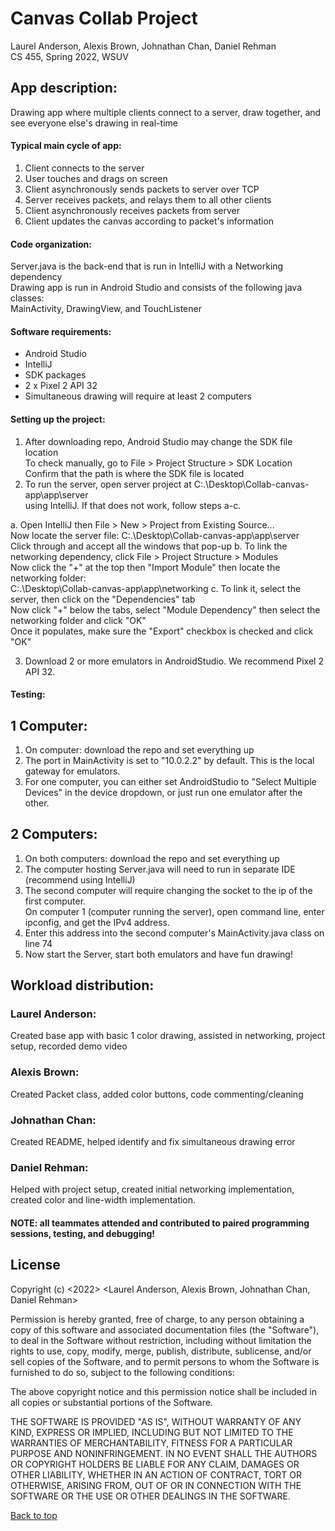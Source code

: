 # Canvas Collab Project
Laurel Anderson, Alexis Brown, Johnathan Chan, Daniel Rehman\
CS 455, Spring 2022, WSUV

## App description:
Drawing app where multiple clients connect to a server, draw together, and see everyone else's drawing in real-time

#### Typical main cycle of app:
1. Client connects to the server
2. User touches and drags on screen
3. Client asynchronously sends packets to server over TCP
4. Server receives packets, and relays them to all other clients
5. Client asynchronously receives packets from server
6. Client updates the canvas according to packet's information

#### Code organization:
Server.java is the back-end that is run in IntelliJ with a Networking dependency\
Drawing app is run in Android Studio and consists of the following java classes:\
MainActivity, DrawingView, and TouchListener

#### Software requirements:
* Android Studio
* IntelliJ
* SDK packages
* 2 x Pixel 2 API 32
* Simultaneous drawing will require at least 2 computers

#### Setting up the project:
1. After downloading repo, Android Studio may change the SDK file location\
To check manually, go to File > Project Structure > SDK Location\
Confirm that the path is where the SDK file is located
2. To run the server, open server project at C:.\Desktop\Collab-canvas-app\app\server\
using IntelliJ. If that does not work, follow steps a-c.

a. Open IntelliJ then File > New > Project from Existing Source...\
Now locate the server file: C:.\Desktop\Collab-canvas-app\app\server\
Click through and accept all the windows that pop-up
b. To link the networking dependency, click File > Project Structure > Modules\
Now click the "+" at the top then "Import Module" then locate the networking folder:\
C:.\Desktop\Collab-canvas-app\app\networking
c. To link it, select the server, then click on the "Dependencies" tab\
Now click "+" below the tabs, select "Module Dependency" then select the networking folder and click "OK"\
Once it populates, make sure the "Export" checkbox is checked and click "OK"

3. Download 2 or more emulators in AndroidStudio. We recommend Pixel 2 API 32.

#### Testing:

## 1 Computer:
1. On computer: download the repo and set everything up
2. The port in MainActivity is set to "10.0.2.2" by default. This is the local gateway for emulators.
3. For one computer, you can either set AndroidStudio to "Select Multiple Devices" in the device
dropdown, or just run one emulator after the other.

## 2 Computers:
1. On both computers: download the repo and set everything up
2. The computer hosting Server.java will need to run in separate IDE (recommend using IntelliJ)
3. The second computer will require changing the socket to the ip of the first computer.\
   On computer 1 (computer running the server), open command line, enter ipconfig, and get the IPv4 address.
5. Enter this address into the second computer's MainActivity.java class on line 74
6. Now start the Server, start both emulators and have fun drawing!

## Workload distribution:
### Laurel Anderson:
Created base app with basic 1 color drawing, assisted in networking, project setup, recorded demo video
### Alexis Brown:
Created Packet class, added color buttons, code commenting/cleaning
### Johnathan Chan:
Created README, helped identify and fix simultaneous drawing error
### Daniel Rehman:
Helped with project setup, created initial networking implementation, created color and line-width implementation.
#### NOTE: all teammates attended and contributed to paired programming sessions, testing, and debugging!

## License
Copyright (c) <2022> <Laurel Anderson, Alexis Brown, Johnathan Chan, Daniel Rehman>

Permission is hereby granted, free of charge, to any person obtaining a copy
of this software and associated documentation files (the "Software"), to deal
in the Software without restriction, including without limitation the rights
to use, copy, modify, merge, publish, distribute, sublicense, and/or sell
copies of the Software, and to permit persons to whom the Software is
furnished to do so, subject to the following conditions:

The above copyright notice and this permission notice shall be included in all
copies or substantial portions of the Software.

THE SOFTWARE IS PROVIDED "AS IS", WITHOUT WARRANTY OF ANY KIND, EXPRESS OR
IMPLIED, INCLUDING BUT NOT LIMITED TO THE WARRANTIES OF MERCHANTABILITY,
FITNESS FOR A PARTICULAR PURPOSE AND NONINFRINGEMENT. IN NO EVENT SHALL THE
AUTHORS OR COPYRIGHT HOLDERS BE LIABLE FOR ANY CLAIM, DAMAGES OR OTHER
LIABILITY, WHETHER IN AN ACTION OF CONTRACT, TORT OR OTHERWISE, ARISING FROM,
OUT OF OR IN CONNECTION WITH THE SOFTWARE OR THE USE OR OTHER DEALINGS IN THE
SOFTWARE.

[Back to top](#canvas-collab-project)

